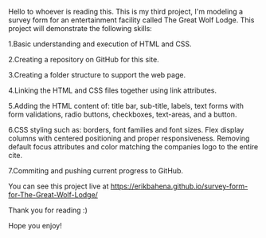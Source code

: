 Hello to whoever is reading this. This is my third project, I'm modeling a survey form for an entertainment facility called The Great Wolf Lodge. This project will demonstrate the following skills:

1.Basic understanding and execution of HTML and CSS.

2.Creating a repository on GitHub for this site.

3.Creating a folder structure to support the web page.

4.Linking the HTML and CSS files together using link attributes.

5.Adding the HTML content of: title bar, sub-title, labels, text forms with form validations, radio buttons, checkboxes, text-areas, and a button.

6.CSS styling such as: borders, font families and font sizes. Flex display columns with centered positioning and proper responsiveness. Removing default focus attributes and color matching the companies logo to the entire cite.

7.Commiting and pushing current progress to GitHub.

You can see this project live at https://erikbahena.github.io/survey-form-for-The-Great-Wolf-Lodge/

Thank you for reading :)

Hope you enjoy!

